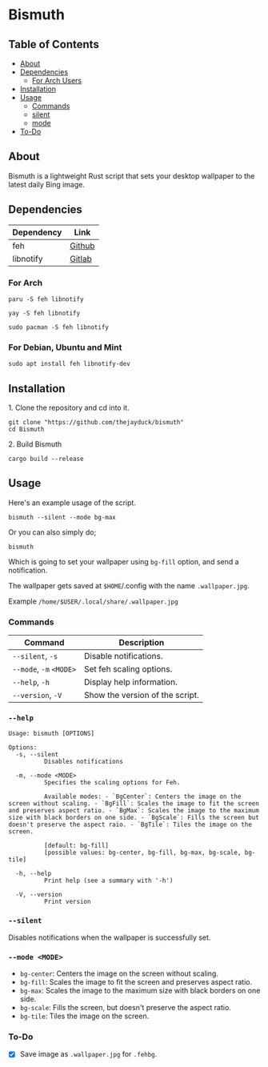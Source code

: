 # Bismuth

## Table of Contents

- [About](#about)
- [Dependencies](#dependencies)
  - [For Arch Users](#for-arch-users)
- [Installation](#installation)
- [Usage](#usage)
  - [Commands](#commands)
  - [silent](#silent)
  - [mode](#mode-mode)
- [To-Do](#to-do)

## About
Bismuth is a lightweight Rust script that sets your desktop wallpaper to the latest daily Bing image. 

## Dependencies
|Dependency|Link                                              |
|----------|--------------------------------------------------|
|feh       |[Github](https://github.com/derf/feh)             |
|libnotify |[Gitlab](https://gitlab.gnome.org/GNOME/libnotify)|

### For Arch
```
paru -S feh libnotify
```
```
yay -S feh libnotify
```
```
sudo pacman -S feh libnotify
```

### For Debian, Ubuntu and Mint
```
sudo apt install feh libnotify-dev
```

## Installation
1\. Clone the repository and cd into it.
```
git clone "https://github.com/thejayduck/bismuth"
cd Bismuth
```
2\. Build Bismuth
```
cargo build --release
```

## Usage
Here's an example usage of the script.
```
bismuth --silent --mode bg-max
```
Or you can also simply do;
```
bismuth
```
Which is going to set your wallpaper using `bg-fill` option, and send a notification.

The wallpaper gets saved at `$HOME`/.config with the name `.wallpaper.jpg`.

Example `/home/$USER/.local/share/.wallpaper.jpg`

### Commands
| Command                  | Description                                |
|--------------------------|--------------------------------------------|
| `--silent`, `-s`         | Disable notifications.                     |
| `--mode`, `-m` `<MODE>`  | Set feh scaling options.                   |
| `--help`, `-h`           | Display help information.                  |
| `--version`, `-V`        | Show the version of the script.            |

### `--help`
```
Usage: bismuth [OPTIONS]

Options:
  -s, --silent
          Disables notifications

  -m, --mode <MODE>
          Specifies the scaling options for Feh.
          
          Available modes: - `BgCenter`: Centers the image on the screen without scaling. - `BgFill`: Scales the image to fit the screen and preserves aspect ratio. - `BgMax`: Scales the image to the maximum size with black borders on one side. - `BgScale`: Fills the screen but doesn't preserve the aspect raio. - `BgTile`: Tiles the image on the screen.
          
          [default: bg-fill]
          [possible values: bg-center, bg-fill, bg-max, bg-scale, bg-tile]

  -h, --help
          Print help (see a summary with '-h')

  -V, --version
          Print version
```

### `--silent`
Disables notifications when the wallpaper is successfully set.

### `--mode <MODE>`
- `bg-center`: Centers the image on the screen without scaling.
- `bg-fill`: Scales the image to fit the screen and preserves aspect ratio.
- `bg-max`: Scales the image to the maximum size with black borders on one side.
- `bg-scale`: Fills the screen, but doesn't preserve the aspect ratio.
- `bg-tile`: Tiles the image on the screen.

### To-Do
- [x] Save image as `.wallpaper.jpg` for `.fehbg`.